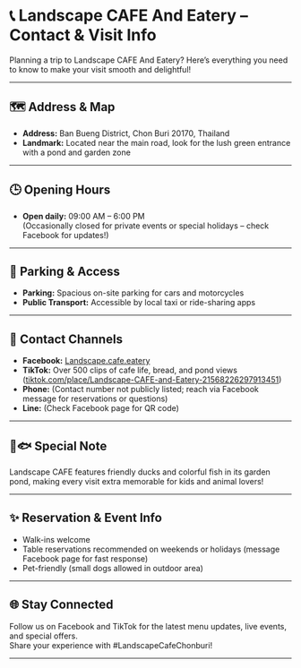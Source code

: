 # 📞 Landscape CAFE And Eatery – Contact & Visit Info

Planning a trip to Landscape CAFE And Eatery? Here’s everything you need to know to make your visit smooth and delightful!

---

## 🗺️ Address & Map
- **Address:** Ban Bueng District, Chon Buri 20170, Thailand
- **Landmark:** Located near the main road, look for the lush green entrance with a pond and garden zone

---

## 🕒 Opening Hours
- **Open daily:** 09:00 AM – 6:00 PM  
  (Occasionally closed for private events or special holidays – check Facebook for updates!)

---

## 🚗 Parking & Access
- **Parking:** Spacious on-site parking for cars and motorcycles  
- **Public Transport:** Accessible by local taxi or ride-sharing apps

---

## 💬 Contact Channels
- **Facebook:** [Landscape.cafe.eatery](https://www.facebook.com/Landscape.cafe.eatery/)
- **TikTok:** Over 500 clips of cafe life, bread, and pond views ([tiktok.com/place/Landscape-CAFE-and-Eatery-21568226297913451](https://www.tiktok.com/place/Landscape-CAFE-and-Eatery-21568226297913451))
- **Phone:** (Contact number not publicly listed; reach via Facebook message for reservations or questions)
- **Line:** (Check Facebook page for QR code)

---

## 🦆🐟 Special Note
Landscape CAFE features friendly ducks and colorful fish in its garden pond, making every visit extra memorable for kids and animal lovers!

---

## ✨ Reservation & Event Info
- Walk-ins welcome
- Table reservations recommended on weekends or holidays (message Facebook page for fast response)
- Pet-friendly (small dogs allowed in outdoor area)

---

## 🌐 Stay Connected
Follow us on Facebook and TikTok for the latest menu updates, live events, and special offers.  
Share your experience with #LandscapeCafeChonburi!

---
